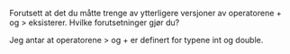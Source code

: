 Forutsett at det du måtte trenge av ytterligere versjoner av operatorene + og > eksisterer. Hvilke forutsetninger gjør du?

Jeg antar at operatorene > og + er definert for typene int og double. 

